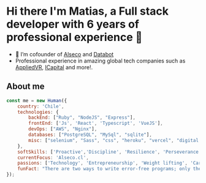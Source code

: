 # Hi there I'm Matias, a Full stack developer with 6 years of professional experience 👋

- 🔭 I’m cofounder of [Alseco](https://alseco.cl/) and [Databot](https://databot.cl/)
- Professional experience in amazing global tech companies such as [AppliedVR](https://www.appliedvr.io/), [ICapital](https://icapital.com/) and more!.

## About me  

```javascript
const me = new Human({
    country: 'Chile',
    technologies: {
        backEnd: ["Ruby", "NodeJS", "Express"],
        frontEnd: ['Js', 'React', 'Typescript', 'VueJS'],
        devOps: ["AWS", "Nginx"],
        databases: ["PostgreSQL", "MySql", "sqlite"],
        misc: ["selenium", "Sass", "css", "heroku", "vercel", "digital ocean", 'chatGPT']
    },
    softSkills: ['Proactive','Discipline', 'Resilience', 'Perseverance', 'Work Ethics'],
    currentFocus: 'Alseco.cl',
    passions: ['Technology', 'Entrepreneurship', 'Weight lifting', 'Cars and motorcycles'],
    funFact: "There are two ways to write error-free programs; only the third one works"
});
```
